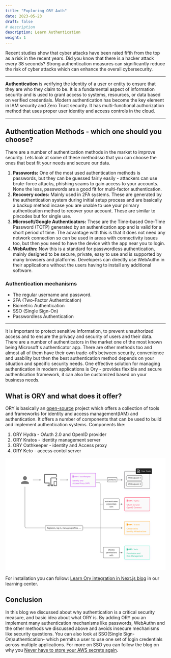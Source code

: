 ```yaml
---
title: "Exploring ORY Auth"
date: 2023-05-23
draft: false
# description
description: Learn Authentication
weight: 1
---
```


Recent studies show that cyber attacks have been rated fifth from the top as a risk in the recent years. Did you know that there is a hacker attack every 38 seconds? Strong authentication measures can significantly reduce the risk of cyber attacks which can enhance the overall cybersecurity.
________________

**Authentication** is verifying the identity of a user or entity to ensure that they are who they claim to be. It is a fundamental aspect of information security and is used to grant access to systems, resources, or data based on verified credentials. Modern authentication has become the key element in IAM security and Zero Trust security. It has multi-functional authorization method that uses proper user identity and access controls in the cloud.
________________

## Authentication Methods - which one should you choose?
There are a number of authentication methods in the market to improve security. Lets look at some of these methodsso that you can choose the ones that best fit your needs and secure our data.
1. **Passwords:** One of the most used authentication methods is passwords, but they can be guessed fairly easily - attackers can use brute-force attacks, phishing scams to gain access to your accounts. None the less, passwords are a good fit for multi-factor authentication.
2. **Recovery codes:** Mainly used in 2FA systems. These are generated by the authentication system during initial setup process and are basically a backup method incase you are unable to use your primary authentication method to recover your account. These are similar to pincodes but for single use.
3. **Microsoft/Google Authenticators:** These are the Time-based One-Time Password (TOTP) generated by an authentication app and is valid for a short period of time. The advantage with this is that it does not need any network connection so can be used in areas with connectivity issues too, but then you need to have the device with the app near you to login.
4. **WebAuthn:** Now this is a standard for passwordless authentication, mainly designed to be secure, private, easy to use and is supported by many browsers and platforms. Developers can directly use WebAuthn in their applications without the users having to install any additional software.

### Authentication mechanisms

- The regular username and password.
- 2FA (Two-Factor Authentication)
- Biometric Authentication
- SSO (Single Sign-On)
- Passwordless Authentication

________________

It is important to protect sensitive information, to prevent unauthorized access and to ensure the privacy and security of users and their data. There are a number of authenticators in the market one of the most known being Microsoft's authenticator app. There are other methods too and almost all of them have their own trade-offs between security, convenience and usability but then the best authentication method depends on your situation and specific security needs. One effective solution for managing authentication in modern applications is Ory - provides flexible and secure authentication framework, it can also be customized based on your business needs.

## What is ORY and what does it offer?

ORY is basically an [open-source](https://www.ory.sh/open-source/) project which offers a collection of tools and frameworks for identity and access management(IAM) and authentication. It offers a number of components that can be used to build and implement authentication systems. Components like:
1. ORY Hydra - OAuth 2.0 and OpenID provider
2. ORY Kratos - identity management server
3. ORY Oathkeeper - identity and Access proxy
4. ORY Keto - access contol server

![ory-types](ory.png)


For installation you can follow: [Learn Ory integration in Next.js blog](https://capten.ai/learning-center/8-internal-guidelines/learn-nextjs/authentication-authorization/learn-ory-integration/) in our learning center.

 
## Conclusion

In this blog we discussed about why authentication is a critical security measure, and basic idea about what ORY is. By adding ORY you an implement many authentication mechanisms like passwords, WebAuthn and the other methods we discussed above and avoids insecure mechanisms like security questions. You can also look at SSO(Single Sign-On)authentication- which permits a user to use one set of login credentials across multiple applications. For more on SSO you can follow the blog on why you [Never have to store your AWS secrets again](https://capten.ai/blog/saml-2-aws/).